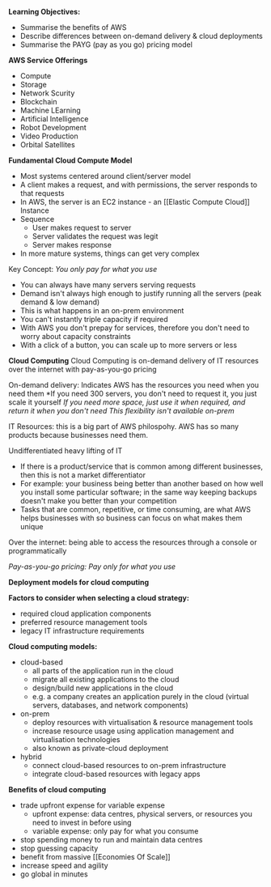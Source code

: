 **Learning Objectives:**
- Summarise the benefits of AWS
- Describe differences between on-demand delivery & cloud deployments
- Summarise the PAYG (pay as you go) pricing model

**AWS Service Offerings**
- Compute
- Storage
- Network Scurity
- Blockchain
- Machine LEarning
- Artificial Intelligence
- Robot Development
- Video Production
- Orbital Satellites

**Fundamental Cloud Compute Model**
- Most systems centered around client/server model
- A client makes a request, and with permissions, the server responds to that requests
- In AWS, the server is an EC2 instance - an [[Elastic Compute Cloud]] Instance
- Sequence
	- User makes request to server
	- Server validates the request was legit
	- Server makes response
- In more mature systems, things can get very complex

Key Concept: *You only pay for what you use*
- You can always have many servers serving requests
- Demand isn't always high enough to justify running all the servers (peak demand & low demand)
- This is what happens in an on-prem environment
- You can't instantly triple capacity if required
- With AWS you don't prepay for services, therefore you don't need to worry about capacity constraints
- With a click of a button, you can scale up to more servers or less

**Cloud Computing**
Cloud Computing is on-demand delivery of IT resources over the internet with pay-as-you-go pricing

On-demand delivery: Indicates AWS has the resources you need when you need them
*If you need 300 servers, you don't need to request it, you just scale it yourself
*If you need more space, just use it when required, and return it when you don't need*
*This flexibility isn't available on-prem*

IT Resources: this is a big part of AWS philospohy. AWS has so many products because businesses need them.

Undifferentiated heavy lifting of IT
- If there is a product/service that is common among different businesses, then this is not a market differentiator
- For example: your business being better than another based on how well you install some particular software; in the same way keeping backups doesn't make you better than your competition
- Tasks that are common, repetitive, or time consuming, are what AWS helps businesses with so business can focus on what makes them unique

Over the internet: being able to access the resources through a console or programmatically

*Pay-as-you-go pricing: Pay only for what you use*

**Deployment models for cloud computing**

**Factors to consider when selecting a cloud strategy:**
- required cloud application components
- preferred resource management tools
- legacy IT infrastructure requirements

**Cloud computing models:**
- cloud-based
	- all parts of the application run in the cloud
	- migrate all existing applications to the cloud
	- design/build new applications in the cloud
	- e.g. a company creates an application purely in the cloud (virtual servers, databases, and network components)
- on-prem
	- deploy resources with virtualisation & resource management tools
	- increase resource usage using application management and virtualisation technologies
	- also known as private-cloud deployment
- hybrid
	- connect cloud-based resources to on-prem infrastructure
	- integrate cloud-based resources with legacy apps

**Benefits of cloud computing**
- trade upfront expense for variable expense
	- upfront expense: data centres, physical servers, or resources you need to invest in before using
	- variable expense: only pay for what you consume
- stop spending money to run and maintain data centres
- stop guessing capacity
- benefit from massive [[Economies Of Scale]]
- increase speed and agility
- go global in minutes
